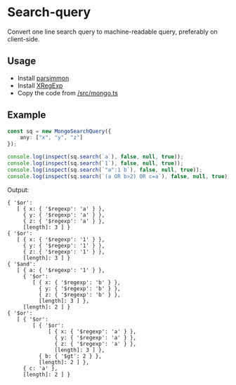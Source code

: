 # Search-query

Convert one line search query to machine-readable query, preferably on client-side.

## Usage

- Install [parsimmon](https://github.com/jneen/parsimmon)
- Install [XRegExp](https://www.npmjs.com/package/xregexp)
- Copy the code from [/src/mongo.ts](/src/mongo.ts)

## Example

```typescript
const sq = new MongoSearchQuery({
    any: ["x", "y", "z"]
});

console.log(inspect(sq.search(`a`), false, null, true));
console.log(inspect(sq.search(`1`), false, null, true));
console.log(inspect(sq.search(`"a":1 b`), false, null, true));
console.log(inspect(sq.search(`(a OR b>2) OR c=a`), false, null, true));
```

Output:

```
{ '$or':
   [ { x: { '$regexp': 'a' } },
     { y: { '$regexp': 'a' } },
     { z: { '$regexp': 'a' } },
     [length]: 3 ] }
{ '$or':
   [ { x: { '$regexp': '1' } },
     { y: { '$regexp': '1' } },
     { z: { '$regexp': '1' } },
     [length]: 3 ] }
{ '$and':
   [ { a: { '$regexp': '1' } },
     { '$or':
        [ { x: { '$regexp': 'b' } },
          { y: { '$regexp': 'b' } },
          { z: { '$regexp': 'b' } },
          [length]: 3 ] },
     [length]: 2 ] }
{ '$or':
   [ { '$or':
        [ { '$or':
             [ { x: { '$regexp': 'a' } },
               { y: { '$regexp': 'a' } },
               { z: { '$regexp': 'a' } },
               [length]: 3 ] },
          { b: { '$gt': 2 } },
          [length]: 2 ] },
     { c: 'a' },
     [length]: 2 ] }
```
